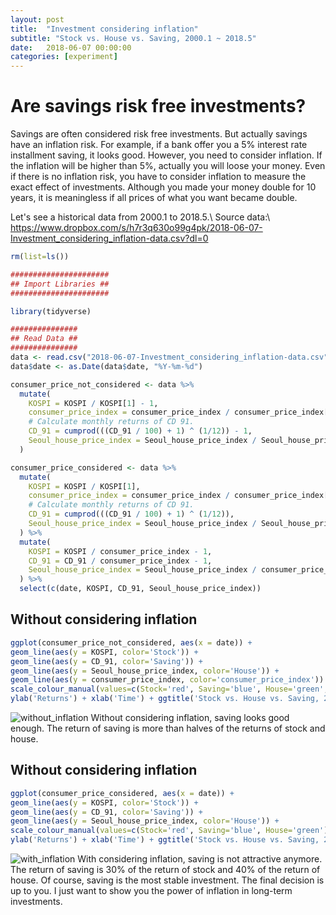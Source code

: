```yaml
---
layout: post
title:  "Investment considering inflation"
subtitle: "Stock vs. House vs. Saving, 2000.1 ~ 2018.5"
date:   2018-06-07 00:00:00
categories: [experiment]
---
```

# Are savings risk free investments?
Savings are often considered risk free investments. But actually savings have an inflation risk.
For example, if a bank offer you a 5% interest rate installment saving, it looks good.
However, you need to consider inflation. If the inflation will be higher than 5%, actually you will loose your money.
Even if there is no inflation risk, you have to consider inflation to measure the exact effect of investments.
Although you made your money double for 10 years, it is meaningless if all prices of what you want became double.

Let's see a historical data from 2000.1 to 2018.5.\\
Source data:\\
https://www.dropbox.com/s/h7r3q630o99g4pk/2018-06-07-Investment_considering_inflation-data.csv?dl=0

```r
rm(list=ls())

######################
## Import Libraries ##
######################

library(tidyverse)

###############
## Read Data ##
###############
data <- read.csv("2018-06-07-Investment_considering_inflation-data.csv")
data$date <- as.Date(data$date, "%Y-%m-%d")

consumer_price_not_considered <- data %>%
  mutate(
    KOSPI = KOSPI / KOSPI[1] - 1,
    consumer_price_index = consumer_price_index / consumer_price_index[1] - 1,
    # Calculate monthly returns of CD 91.
    CD_91 = cumprod(((CD_91 / 100) + 1) ^ (1/12)) - 1,
    Seoul_house_price_index = Seoul_house_price_index / Seoul_house_price_index[1] - 1
  )

consumer_price_considered <- data %>%
  mutate(
    KOSPI = KOSPI / KOSPI[1],
    consumer_price_index = consumer_price_index / consumer_price_index[1],
    # Calculate monthly returns of CD 91.
    CD_91 = cumprod(((CD_91 / 100) + 1) ^ (1/12)),
    Seoul_house_price_index = Seoul_house_price_index / Seoul_house_price_index[1]
  ) %>%
  mutate(
    KOSPI = KOSPI / consumer_price_index - 1,
    CD_91 = CD_91 / consumer_price_index - 1,
    Seoul_house_price_index = Seoul_house_price_index / consumer_price_index - 1
  ) %>%
  select(c(date, KOSPI, CD_91, Seoul_house_price_index))
```

## Without considering inflation
```r
ggplot(consumer_price_not_considered, aes(x = date)) + 
geom_line(aes(y = KOSPI, color='Stock')) + 
geom_line(aes(y = CD_91, color='Saving')) + 
geom_line(aes(y = Seoul_house_price_index, color='House')) + 
geom_line(aes(y = consumer_price_index, color='consumer_price_index')) + 
scale_colour_manual(values=c(Stock='red', Saving='blue', House='green', consumer_price_index='gray')) +
ylab('Returns') + xlab('Time') + ggtitle('Stock vs. House vs. Saving, 2000.1~2018.5') + theme(plot.title=element_text(hjust=0.5))
```
![without_inflation](https://dl.dropboxusercontent.com/s/w6q2bwxjm0zama4/2018-06-07-Investment_considering_inflation-without_inflation.png)
Without considering inflation, saving looks good enough. The return of saving is more than halves of the returns of stock and house.

## Without considering inflation
```r
ggplot(consumer_price_considered, aes(x = date)) + 
geom_line(aes(y = KOSPI, color='Stock')) + 
geom_line(aes(y = CD_91, color='Saving')) + 
geom_line(aes(y = Seoul_house_price_index, color='House')) + 
scale_colour_manual(values=c(Stock='red', Saving='blue', House='green')) +
ylab('Returns') + xlab('Time') + ggtitle('Stock vs. House vs. Saving, 2000.1~2018.5') + theme(plot.title=element_text(hjust=0.5))
```
![with_inflation](https://dl.dropboxusercontent.com/s/glu3f7exb9nfhve/2018-06-07-Investment_considering_inflation-with_inflation.png)
With considering inflation, saving is not attractive anymore. The return of saving is 30% of the return of stock and 40% of the return of house.
Of course, saving is the most stable investment. The final decision is up to you.
I just want to show you the power of inflation in long-term investments.